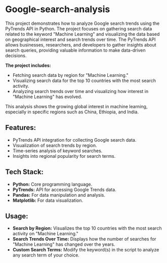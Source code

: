 # Google-search-analysis
This project demonstrates how to analyze Google search trends using the PyTrends API in Python. The project focuses on gathering search data related to the keyword "Machine Learning" and visualizing the data based on geographical interest and search trends over time. The PyTrends API allows businesses, researchers, and developers to gather insights about search queries, providing valuable information to make data-driven decisions.

**The project includes:**

- Fetching search data by region for "Machine Learning."
- Visualizing search data for the top 10 countries with the most search activity.
- Analyzing search trends over time and visualizing how interest in "Machine Learning" has evolved.
  
This analysis shows the growing global interest in machine learning, especially in specific regions such as China, Ethiopia, and India.
## Features:
- PyTrends API integration for collecting Google search data.
- Visualization of search trends by region.
- Time-series analysis of keyword searches.
- Insights into regional popularity for search terms.
## Tech Stack:
- **Python:** Core programming language.
- **PyTrends:** API for accessing Google Trends data.
- **Pandas:** For data manipulation and analysis.
- **Matplotlib:** For data visualization.
## Usage:
- **Search by Region:** Visualizes the top 10 countries with the most search activity on "Machine Learning."
- **Search Trends Over Time:** Displays how the number of searches for "Machine Learning" has changed over the years.
- **Custom Search Terms:** Modify the keyword(s) in the script to analyze any search term of your choice.
